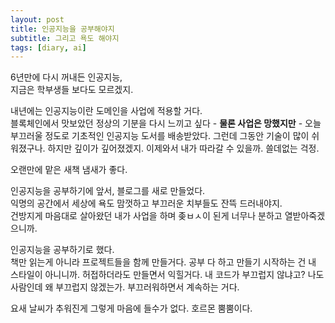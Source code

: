 ```yaml
---
layout: post
title: 인공지능을 공부해야지
subtitle: 그리고 욕도 해야지
tags: [diary, ai]
---
```


6년만에 다시 꺼내든 인공지능,<br> 지금은 학부생들 보다도 모르겠지.

내년에는 인공지능이란 도메인을 사업에 적용할 거다.<br>
블록체인에서 맛보았던 정상의 기분을 다시 느끼고 싶다 - **물론 사업은 망했지만** - 오늘 부끄러울 정도로 기초적인 인공지능 도서를 배송받았다. 그런데 그동안 기술이 많이 쉬워졌구나. 하지만 깊이가 깊어졌겠지. 이제와서 내가 따라갈 수 있을까. 쓸데없는 걱정.<br> 

오랜만에 맡은 새책 냄새가 좋다.

인공지능을 공부하기에 앞서, 블로그를 새로 만들었다.<br>
익명의 공간에서 세상에 욕도 맘껏하고 부끄러운 치부들도 잔뜩 드러내야지.<br>
건방지게 마음대로 살아왔던 내가 사업을 하며 좆ㅂㅅ이 된게 너무나 분하고 열받아죽겠으니까.

인공지능을 공부하기로 했다.<br>
책만 읽는게 아니라 프로젝트들을 함께 만들거다. 공부 다 하고 만들기 시작하는 건 내 스타일이 아니니까. 허접하더라도 만들면서 익힐거다. 내 코드가 부끄럽지 않냐고? 나도 사람인데 왜 부끄럽지 않겠는가. 부끄러워하면서 계속하는 거다.

요새 날씨가 추워진게 그렇게 마음에 들수가 없다. 호르몬 뿜뿜이다.

